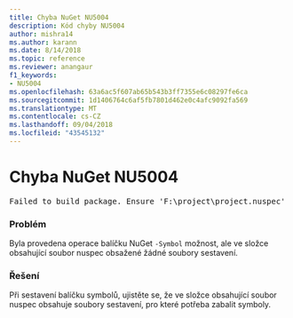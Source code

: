```yaml
---
title: Chyba NuGet NU5004
description: Kód chyby NU5004
author: mishra14
ms.author: karann
ms.date: 8/14/2018
ms.topic: reference
ms.reviewer: anangaur
f1_keywords:
- NU5004
ms.openlocfilehash: 63a6ac5f607ab65b543b3ff7355e6c08297fe6ca
ms.sourcegitcommit: 1d1406764c6af5fb7801d462e0c4afc9092fa569
ms.translationtype: MT
ms.contentlocale: cs-CZ
ms.lasthandoff: 09/04/2018
ms.locfileid: "43545132"
---
```

# <a name="nuget-error-nu5004"></a>Chyba NuGet NU5004
<pre>Failed to build package. Ensure 'F:\project\project.nuspec' includes assembly files. For help on building symbols package, visit http://docs.nuget.org/.</pre>

### <a name="issue"></a>Problém

Byla provedena operace balíčku NuGet `-Symbol` možnost, ale ve složce obsahující soubor nuspec obsažené žádné soubory sestavení. 


### <a name="solution"></a>Řešení

Při sestavení balíčku symbolů, ujistěte se, že ve složce obsahující soubor nuspec obsahuje soubory sestavení, pro které potřeba zabalit symboly.

